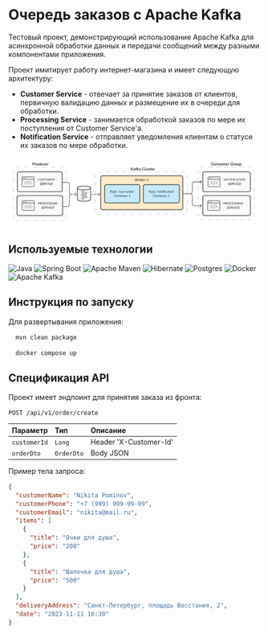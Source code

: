 # Очередь заказов с Apache Kafka

Тестовый проект, демонстрирующий использование Apache Kafka для асинхронной обработки данных и передачи сообщений между разными компонентами приложения.

Проект имитирует работу интернет-магазина и имеет следующую архитектуру:

- **Customer Service** - отвечает за принятие заказов от клиентов, первичную валидацию данных и размещение их в очереди для обработки. 
- **Processing Service** - занимается обработкой заказов по мере их поступления от Customer Service'a.
- **Notification Service** - отправляет уведомления клиентам о статусе их заказов по мере обработки.

![Структура проекта](assets/structure.jpg)

## Используемые технологии

![Java](https://img.shields.io/badge/java-%23ED8B00.svg?style=for-the-badge&logo=java&logoColor=white) ![Spring Boot](https://img.shields.io/badge/Spring_Boot-F2F4F9?style=for-the-badge&logo=spring-boot) ![Apache Maven](https://img.shields.io/badge/Apache%20Maven-C71A36?style=for-the-badge&logo=Apache%20Maven&logoColor=white) ![Hibernate](https://img.shields.io/badge/Hibernate-59666C?style=for-the-badge&logo=Hibernate&logoColor=white) ![Postgres](https://img.shields.io/badge/postgres-%23316192.svg?style=for-the-badge&logo=postgresql&logoColor=white) ![Docker](https://img.shields.io/badge/docker-%230db7ed.svg?style=for-the-badge&logo=docker&logoColor=white) ![Apache Kafka](https://img.shields.io/badge/Apache%20Kafka-000?style=for-the-badge&logo=apachekafka)

## Инструкция по запуску

Для развертывания приложения:

```bash
  mvn clean package
```
```bash
  docker compose up
```

## Спецификация API

Проект имеет эндпоинт для принятия заказа из фронта:
```http
POST /api/v1/order/create
```

| Параметр     | Тип        | Описание               |
|:-------------|:-----------|:-----------------------|
| `customerId` | `Long`     | Header 'X-Customer-Id'   |
| `orderDto`   | `OrderDto` | Body JSON |

Пример тела запроса:
```json
{
  "customerName": "Nikita Pominov",
  "customerPhone": "+7 (999) 999-99-99",
  "customerEmail": "nikita@mail.ru",
  "items": [
    {
      "title": "Очки для душа",
      "price": "200"
    },
    {
      "title": "Шапочка для душа",
      "price": "500"
    }
  ],
  "deliveryAddress": "Санкт-Петербург, площадь Восстания, 2",
  "date": "2023-11-11 16:30"
}